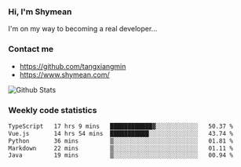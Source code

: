 ### Hi, I'm Shymean

I'm on my way to becoming a real developer...

### Contact me

- <https://github.com/tangxiangmin>
- <https://www.shymean.com/>

![Github Stats](https://github-readme-stats.vercel.app/api?username=tangxiangmin&show_icons=true&theme=dark)


###  Weekly code statistics

<!--START_SECTION:waka-->

```txt
TypeScript   17 hrs 9 mins   ████████████▓░░░░░░░░░░░░   50.37 %
Vue.js       14 hrs 54 mins  ███████████░░░░░░░░░░░░░░   43.74 %
Python       36 mins         ▒░░░░░░░░░░░░░░░░░░░░░░░░   01.81 %
Markdown     22 mins         ▒░░░░░░░░░░░░░░░░░░░░░░░░   01.11 %
Java         19 mins         ▒░░░░░░░░░░░░░░░░░░░░░░░░   00.94 %
```

<!--END_SECTION:waka-->